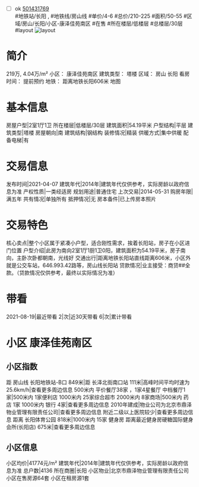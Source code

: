 - [ ] ok [501431769](https://bj.5i5j.com/ershoufang/501431769.html)  
 #地铁站/长阳 ,  #地铁线/房山线
#单价/4-6 #总价/210-225 #面积/50-55   #区域/房山/长阳/小区-康泽佳苑南区 #在售 #所在楼层/低楼层 #总楼层/30层 #layout 
![layout](http://image2a.5i5j.com/scm/HOUSE_CUSTOMER/840ec8d412e84e899997f5bd3b26966e.jpg_P5.jpg) 
# 简介 
 219万,  4.04万/m² 
小区： 康泽佳苑南区
建筑类型： 塔楼
区域： 房山 长阳
看房时间： 提前预约
地铁： 距离地铁长阳606米 地图
# 基本信息 
 房屋户型|2室1厅1卫
所在楼层|低楼层/30层
建筑面积|54.19平米
户型结构|平层
建筑类型|塔楼
房屋朝向|南
建筑结构|钢结构
装修情况|精装
供暖方式|集中供暖
配备电梯|有
# 交易信息 
 发布时间|2021-04-07
建筑年代|2014年|建筑年代仅供参考，实际房龄以政府信息为准
产权性质|一类经适房
规划用途|普通住宅
上次交易|2014-05-31
购房年限|满五年
共有情况|单独所有
抵押情况|无
房本备件|已上传房本照片
# 交易特色 
 核心卖点|整个小区属于紧凑小户型，适合刚性需求，挨着长阳站，房子在小区进门位置
户型介绍|此房为南向2室1厅1厨1卫0阳，建筑面积为54.19平米，房子南向，主卧次卧都朝南，光线好
交通出行|距离地铁长阳站直线距离606米，小区外就是公交车站，646.993.42路等，房山线长阳站
贷款情况|业主接受：商贷##全款。（贷款情况仅供参考，最终以实际情况为准）
# 带看 
 2021-08-19|最近带看	 2|次|近30天带看	 6|次|累计带看
# 小区 康泽佳苑南区
## 小区指数 
 距 房山线 长阳地铁站-B口 849米|距 长泽北街南口站 111米|高峰时间平均时速为25.6km/h|查看更多周边信息
500米内 平价餐厅38家 ，1家4星餐厅
中档餐厅1家|500米内 1家便利店
1000米内 25家综合超市
2000米内 8家商场|500米内 药店 1家
1000米内 银行 4家|查看更多周边信息
2010年建成|物业公司为北京市鼎泽物业管理有限责任公司|查看更多周边信息
附近二级以上医院较少|查看更多周边信息
距离 长阳体育公园 818米|1000米内 15家 健身房
距离最近健身房硬糖国际健身会所(长阳店) 675米|查看更多周边信息
## 小区信息 
 小区均价|41774元/m²
建筑年代|2014年|建筑年代仅供参考，实际房龄以政府信息为准
总户数|4136
所在商圈|长阳
小区物业|北京市鼎泽物业管理有限责任公司
小区在售房源64套
小区在租房源1套
